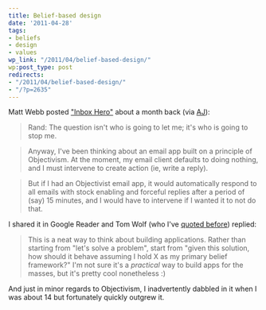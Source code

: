 ```yaml
---
title: Belief-based design
date: '2011-04-28'
tags:
- beliefs
- design
- values
wp_link: "/2011/04/belief-based-design/"
wp:post_type: post
redirects:
- "/2011/04/belief-based-design/"
- "/?p=2635"
---
```


Matt Webb posted ["Inbox Hero"](http://interconnected.org/home/2011/03/11/inbox_hero) about a month back (via [AJ](http://www.ajmcguire.com/)):

> Rand: The question isn't who is going to let me; it's who is going to stop me.

>

> Anyway, I've been thinking about an email app built on a principle of Objectivism. At the moment, my email client defaults to doing nothing, and I must intervene to create action (ie, write a reply).

>

> But if I had an Objectivist email app, it would automatically respond to all emails with stock enabling and forceful replies after a period of (say) 15 minutes, and I would have to intervene if I wanted it to not do that.

I shared it in Google Reader and Tom Wolf (who I've [quoted before](http://www.island94.org/2009/10/teaching-through-breakage/)) replied:

> This is a neat way to think about building applications. Rather than starting from "let's solve a problem", start from "given this solution, how should it behave assuming I hold X as my primary belief framework?" I'm not sure it's a _practical_ way to build apps for the masses, but it's pretty cool nonetheless :)

And just in minor regards to Objectivism, I inadvertently dabbled in it when I was about 14 but fortunately quickly outgrew it.
